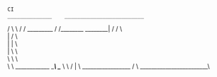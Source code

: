     CI
    ______________    _________________________
   /                \  \                       /
  /       _________ /  /________      ________|
 /      /                       \     \
|      /                         \     \
|     |                           \     \
|      \                           \     \
 \      \                           \     \
  \      \ ____________      ________\     \________
   \                    \  /                        |
    \ _________________ /  \ ________________________\
